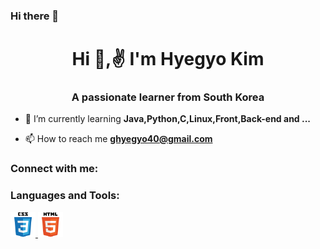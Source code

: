 ### Hi there 👋

<h1 align="center">Hi 👋,✌ I'm Hyegyo Kim</h1>
<h3 align="center">A passionate learner from South Korea</h3>

- 🌱 I’m currently learning **Java,Python,C,Linux,Front,Back-end and ...**

- 📫 How to reach me **ghyegyo40@gmail.com**

<h3 align="left">Connect with me:</h3>
<p align="left">
</p>

<h3 align="left">Languages and Tools:</h3>
<p align="left"> <a href="https://www.w3schools.com/css/" target="_blank" rel="noreferrer"> <img src="https://raw.githubusercontent.com/devicons/devicon/master/icons/css3/css3-original-wordmark.svg" alt="css3" width="40" height="40"/> </a> <a href="https://www.w3.org/html/" target="_blank" rel="noreferrer"> <img src="https://raw.githubusercontent.com/devicons/devicon/master/icons/html5/html5-original-wordmark.svg" alt="html5" width="40" height="40"/> </a> </p>
